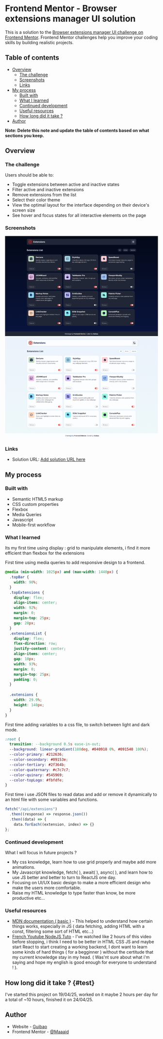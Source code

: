 # Frontend Mentor - Browser extensions manager UI solution

This is a solution to the [Browser extensions manager UI challenge on Frontend Mentor](https://www.frontendmentor.io/challenges/browser-extension-manager-ui-yNZnOfsMAp). Frontend Mentor challenges help you improve your coding skills by building realistic projects.

## Table of contents

- [Overview](#overview)
  - [The challenge](#the-challenge)
  - [Screenshots](#screenshot)
  - [Links](#links)
- [My process](#my-process)
  - [Built with](#built-with)
  - [What I learned](#what-i-learned)
  - [Continued development](#continued-development)
  - [Useful resources](#useful-resources)
  - [How long did it take ?](#test)
- [Author](#author)

**Note: Delete this note and update the table of contents based on what sections you keep.**

## Overview

### The challenge

Users should be able to:

- Toggle extensions between active and inactive states
- Filter active and inactive extensions
- Remove extensions from the list
- Select their color theme
- View the optimal layout for the interface depending on their device's screen size
- See hover and focus states for all interactive elements on the page

### Screenshots

![](/public/assets/images/screenshotDarkModeChallenge.png)
![](/public/assets/images/screenshotLightModeChallenge.png)

### Links

- Solution URL: [Add solution URL here](https://github.com/Maaaid/browserExtensionManagerChallenge)
<!-- - Live Site URL: [Add live site URL here](https://your-live-site-url.com) -->

## My process

### Built with

- Semantic HTML5 markup
- CSS custom properties
- Flexbox
- Media Queries
- Javascript
- Mobile-first workflow

### What I learned

Its my first time using display : grid to manipulate elements, i find it more efficient than flexbox for the extensions

First time using media queries to add responsive design to a frontend.

```css
@media (min-width: 1025px) and (max-width: 1440px) {
  .topBar {
    width: 90%;
  }
  .topExtensions {
    display: flex;
    align-items: center;
    width: 92%;
    margin: 0;
    margin-top: 25px;
    gap: 20px;
  }
  .extensionsList {
    display: flex;
    flex-direction: row;
    justify-content: center;
    align-items: center;
    gap: 10px;
    width: 93%;
    margin: 0;
    margin-top: 25px;
    padding: 0;
  }

  .extensions {
    width: 29.9%;
    height: 140px;
  }
}
```

First time adding variables to a css file, to switch between light and dark mode.

```css
:root {
  transition: --background 0.5s ease-in-out;
  --background: linear-gradient(180deg, #040918 0%, #091540 100%);
  --color-primary: #212636;
  --color-secondary: #09153e;
  --color-tertiary: #2f364b;
  --color-quaternary: #c7c7c7;
  --color-quinary: #545969;
  --color-topLogo: #fbfdfe;
}
```

First time i use JSON files to read datas and add or remove it dynamically to an html file with some variables and functions.

```js
fetch("/api/extensions")
  .then((response) => response.json())
  .then((data) => {
    data.forEach((extension, index) => {}
};
```

### Continued development

What I will focus in future projects ?

- My css knowledge, learn how to use grid properly and maybe add more animations.
- My Javascript knowledge, fetch( ), await( ), async( ), and learn how to use JS better and better to turn to ReactJS one day.
- Focusing on UI/UX basic design to make a more efficient design who make the users more comfortable.
- Raise my HTML knowledge to type faster than know, be more productive etc...

### Useful resources

- [MDN documentation ( basic )](https://developer.mozilla.org/fr/) - This helped to understand how certain things works, especially in JS ( data fetching, adding HTML with a const, filtering some sort of HTML etc...)
- [French Youtube NodeJS Tuto](https://www.youtube.com/watch?v=NRxzvpdduvQ&t=4530s) - I've watched like 2 hours of this video before stopping, i think I need to be better in HTML CSS JS and maybe start React to start creating a working backend, I dont want to learn some kinds of hard things ( for a begginner ) without the certitude that my current knowledge stay in my head. ( Was'nt sure about what i'm saying and hope my english is good enough for everyone to understand ! ).

## How long did it take ? {#test}

I've started this project on 19/04/25, worked on it maybe 2 hours per day for a total of ~10 hours, finished it on 24/04/25.

## Author

- Website - [Guibao](https://github.com/Maaaid/browserExtensionManagerChallenge)
- Frontend Mentor - [@Maaaid](https://www.frontendmentor.io/profile/Maaaid)
